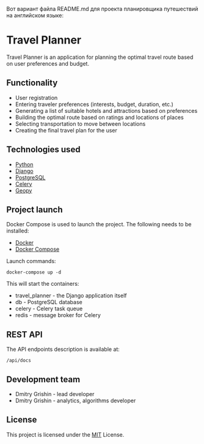 Вот вариант файла README.md для проекта планировщика путешествий на английском языке:

# Travel Planner

Travel Planner is an application for planning the optimal travel route based on user preferences and budget.

## Functionality

- User registration
- Entering traveler preferences (interests, budget, duration, etc.)
- Generating a list of suitable hotels and attractions based on preferences  
- Building the optimal route based on ratings and locations of places
- Selecting transportation to move between locations
- Creating the final travel plan for the user

## Technologies used

- [Python](https://www.python.org/)
- [Django](https://www.djangoproject.com/)
- [PostgreSQL](https://www.postgresql.org/)
- [Celery](http://www.celeryproject.org/)
- [Geopy](https://geopy.readthedocs.io)

## Project launch 

Docker Compose is used to launch the project.
The following needs to be installed:

- [Docker](https://www.docker.com)
- [Docker Compose](https://docs.docker.com/compose/)

Launch commands:

```
docker-compose up -d
```

This will start the containers:

- travel_planner - the Django application itself  
- db - PostgreSQL database
- celery - Celery task queue
- redis - message broker for Celery

## REST API

The API endpoints description is available at:

```
/api/docs
```

## Development team

- Dmitry Grishin - lead developer
- Dmitry Grishin - analytics, algorithms developer

## License

This project is licensed under the [MIT](https://opensource.org/licenses/MIT) License.